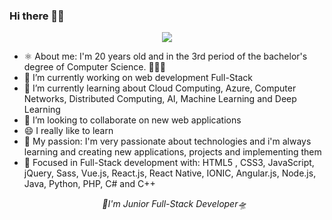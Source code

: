 ### Hi there 👋🏾
<center><img src="https://www.google.com/url?sa=i&url=https%3A%2F%2Fwww.pinterest.com%2Fpin%2F375206212681334483%2F&psig=AOvVaw08xRiy-tZ7lRIPe0vcxwTD&ust=1598325027747000&source=images&cd=vfe&ved=0CAIQjRxqFwoTCLC6wu_ususCFQAAAAAdAAAAABAD"/></center>
<ul>
<li>⚛️ About me: I'm 20 years old and in the 3rd period of the bachelor's degree of Computer Science. 👨🏾‍💻</li>
<li>🔭 I’m currently working on web development Full-Stack</li>
<li>🌱 I’m currently learning about Cloud Computing, Azure, Computer Networks, Distributed Computing, AI, Machine Learning and Deep Learning</li>
<li>👯 I’m looking to collaborate on new web applications</li>
<li>😄 I really like to learn</li>
<li>💜 My passion: I'm very passionate about technologies and i'm always learning and creating new applications, projects and implementing them</li>
<li>🎯 Focused in Full-Stack development with: HTML5 , CSS3, JavaScript, jQuery, Sass, Vue.js, React.js, React Native, IONIC, Angular.js, Node.js, Java, Python, PHP, C# and C++</li>
<p align="center"><i>🚀I'm Junior Full-Stack Developer🛸</i></center>
